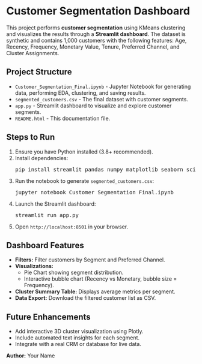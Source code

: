 <!DOCTYPE html>
<html>
<head>
    <title>Customer Segmentation Dashboard - README</title>
</head>
<body>

<h1>Customer Segmentation Dashboard</h1>

<p>
This project performs <strong>customer segmentation</strong> using KMeans clustering
and visualizes the results through a <strong>Streamlit dashboard</strong>.
The dataset is synthetic and contains 1,000 customers with the following features:
Age, Recency, Frequency, Monetary Value, Tenure, Preferred Channel, and Cluster Assignments.
</p>

<h2>Project Structure</h2>
<ul>
    <li><code>Customer_Segmentation_Final.ipynb</code> - Jupyter Notebook for generating data, performing EDA, clustering, and saving results.</li>
    <li><code>segmented_customers.csv</code> - The final dataset with customer segments.</li>
    <li><code>app.py</code> - Streamlit dashboard to visualize and explore customer segments.</li>
    <li><code>README.html</code> - This documentation file.</li>
</ul>

<h2>Steps to Run</h2>
<ol>
    <li>Ensure you have Python installed (3.8+ recommended).</li>
    <li>Install dependencies:
        <pre>pip install streamlit pandas numpy matplotlib seaborn scikit-learn plotly</pre>
    </li>
    <li>Run the notebook to generate <code>segmented_customers.csv</code>:
        <pre>jupyter notebook Customer_Segmentation_Final.ipynb</pre>
    </li>
    <li>Launch the Streamlit dashboard:
        <pre>streamlit run app.py</pre>
    </li>
    <li>Open <code>http://localhost:8501</code> in your browser.</li>
</ol>

<h2>Dashboard Features</h2>
<ul>
    <li><strong>Filters:</strong> Filter customers by Segment and Preferred Channel.</li>
    <li><strong>Visualizations:</strong>
        <ul>
            <li>Pie Chart showing segment distribution.</li>
            <li>Interactive bubble chart (Recency vs Monetary, bubble size = Frequency).</li>
        </ul>
    </li>
    <li><strong>Cluster Summary Table:</strong> Displays average metrics per segment.</li>
    <li><strong>Data Export:</strong> Download the filtered customer list as CSV.</li>
</ul>

<h2>Future Enhancements</h2>
<ul>
    <li>Add interactive 3D cluster visualization using Plotly.</li>
    <li>Include automated text insights for each segment.</li>
    <li>Integrate with a real CRM or database for live data.</li>
</ul>

<p><strong>Author:</strong> Your Name</p>

</body>
</html>
